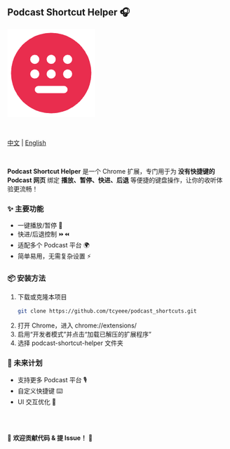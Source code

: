 ## **Podcast Shortcut Helper 🎧**


![icon](./images/icon-48.png)

<br>

[中文](#) | [English](../README.md)

<br>


**Podcast Shortcut Helper** 是一个 Chrome 扩展，专门用于为 **没有快捷键的 Podcast 网页** 绑定 **播放、暂停、快进、后退** 等便捷的键盘操作，让你的收听体验更流畅！



### ✨ 主要功能

- 一键播放/暂停 🎵
- 快进/后退控制 ⏩⏪
- 适配多个 Podcast 平台 🌍
- 简单易用，无需复杂设置 ⚡

  
### 📦 安装方法

1. 下载或克隆本项目
    ```bash
    git clone https://github.com/tcyeee/podcast_shortcuts.git
    ```
2. 打开 Chrome，进入 chrome://extensions/
3. 启用“开发者模式”并点击“加载已解压的扩展程序”
4. 选择 podcast-shortcut-helper 文件夹

   

### 🔧 未来计划

- 支持更多 Podcast 平台 🎙️
- 自定义快捷键 ⌨️
- UI 交互优化 🎨

<br>
<br>

📢 **欢迎贡献代码 & 提 Issue！** 🚀
